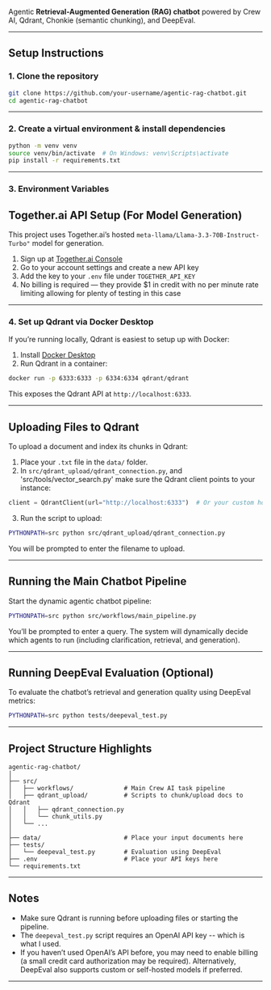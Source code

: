 
Agentic **Retrieval-Augmented Generation (RAG) chatbot** powered by Crew AI, Qdrant, Chonkie (semantic chunking), and DeepEval.

---

## Setup Instructions

### 1. Clone the repository

```bash
git clone https://github.com/your-username/agentic-rag-chatbot.git
cd agentic-rag-chatbot
```

---

### 2. Create a virtual environment & install dependencies

```bash
python -m venv venv
source venv/bin/activate  # On Windows: venv\Scripts\activate
pip install -r requirements.txt
```

---

### 3. Environment Variables

## Together.ai API Setup (For Model Generation)

This project uses Together.ai’s hosted `meta-llama/Llama-3.3-70B-Instruct-Turbo"` model for generation.

1. Sign up at [Together.ai Console](https://console.together.ai/)
2. Go to your account settings and create a new API key
3. Add the key to your `.env` file under `TOGETHER_API_KEY`
4. No billing is required — they provide $1 in credit with no per minute rate limiting allowing for plenty of testing in this case

---

### 4. Set up Qdrant via Docker Desktop

If you’re running locally, Qdrant is easiest to setup up with Docker:

1. Install [Docker Desktop](https://www.docker.com/products/docker-desktop)
2. Run Qdrant in a container:
```bash
docker run -p 6333:6333 -p 6334:6334 qdrant/qdrant
```
This exposes the Qdrant API at `http://localhost:6333`.

---

## Uploading Files to Qdrant

To upload a document and index its chunks in Qdrant:

1. Place your `.txt` file in the `data/` folder.
2. In `src/qdrant_upload/qdrant_connection.py`, and 'src/tools/vector_search.py' make sure the Qdrant client points to your instance:
```python
client = QdrantClient(url="http://localhost:6333")  # Or your custom host
```
3. Run the script to upload:
```bash
PYTHONPATH=src python src/qdrant_upload/qdrant_connection.py
```
You will be prompted to enter the filename to upload.

---

## Running the Main Chatbot Pipeline

Start the dynamic agentic chatbot pipeline:

```bash
PYTHONPATH=src python src/workflows/main_pipeline.py
```

You’ll be prompted to enter a query. The system will dynamically decide which agents to run (including clarification, retrieval, and generation).

---

## Running DeepEval Evaluation (Optional)

To evaluate the chatbot’s retrieval and generation quality using DeepEval metrics:

```bash
PYTHONPATH=src python tests/deepeval_test.py
```

---

## Project Structure Highlights

```
agentic-rag-chatbot/
│
├── src/
│   ├── workflows/              # Main Crew AI task pipeline
│   ├── qdrant_upload/          # Scripts to chunk/upload docs to Qdrant
│   │   ├── qdrant_connection.py
│   │   └── chunk_utils.py
│   └── ...
│
├── data/                       # Place your input documents here
├── tests/
│   └── deepeval_test.py        # Evaluation using DeepEval
├── .env                        # Place your API keys here
└── requirements.txt
```

---

## Notes

- Make sure Qdrant is running before uploading files or starting the pipeline.
- The `deepeval_test.py` script requires an OpenAI API key -- which is what I used.
- If you haven’t used OpenAI’s API before, you may need to enable billing (a small credit card authorization may be required). Alternatively, DeepEval also supports custom or self-hosted models if preferred.

---

